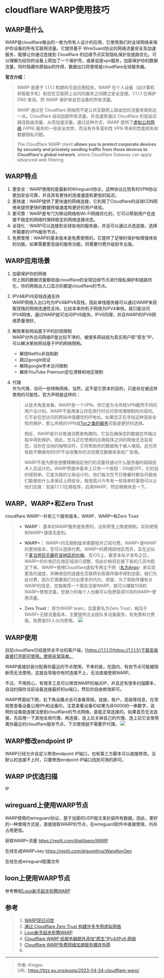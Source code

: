 # cloudflare WARP使用技巧


<!--more-->
## WARP是什么

WARP是cloudflare推出的一款为所有人设计的应用，它使用我们的全球网络来保护你设备的所有互联网流量。它提供基于 WireGuard协议的网络流量安全及加速服务，能够让你通过连接到 Cloudflare 的边缘节点实现隐私保护及链路优化。可以理解为给你的设备上网加了一个保护壳，或者说是vpn服务，加密保护你的数据流量，同时隐藏你原始ip的作用，数据出口将使用是cloudflare全球服务器。

**官方介绍：**

>WARP 是基于 1.1.1.1 构建的可选应用程序。WARP 在个人设备（如计算机和智能手机）和您在互联网上访问的服务之间建立安全连接。1.1.1.1 仅保护 DNS 查询，而 WARP 保护来自您设备的所有流量。
>
>WARP 通过在 Cloudflare 网络而不是公共互联网上路由您的流量来做到这一点。Cloudflare 自动加密所有流量，并且通常通过 Cloudflare 的低延迟路径路由流量，从而加速流量。通过这种方式，WARP 提供了[虚拟公共网络](https://www.cloudflare-cn.com/learning/access-management/what-is-a-vpn/) (VPN) 服务的一些安全优势，而没有许多营利性 VPN 带来的性能损失和数据隐私问题。
>
>The Cloudflare WARP client **allows you to protect corporate devices by securely and privately sending traffic from those devices to Cloudflare's global network**, where Cloudflare Gateway can apply advanced web filtering

## WARP特点

1.  更安全：WARP使用的是最新的Wireguard协议，这种协议比现有的VPN协议更加安全可靠，并且具有更快的连接速度和更低的延迟。
2.  更快速：WARP提供了更快速的网络连接，它利用了Cloudflare的全球CDN网络来提供更快的数据传输速度和更好的用户体验。
3.  更可靠：WARP是专门为移动网络和Wi-Fi网络优化的，它可以帮助用户在连接不稳定的网络时保持稳定的网络连接状态。
4.  全球化：WARP可以连接到全球各地的服务器，并且可以通过点选连接，选择所需要的VPN服务节点。
5.  免费使用：WARP的基本版本是免费使用的，它提供了足够的保护和增强体验的功能。如果需要更高级的服务功能，则需要付费升级到专业版。

## WARP应用场景

1. 加密保护你的网络     
你上网的数据流量都经由cloudflare的全球边缘节点进行隐私保护和链路优化，你的网络出入口显示的都是cloudflare的节点。

2. IPV4&IPV6双栈连通支持     
WARP网络入出口均为IPV4&IPV6双栈，因此单栈服务器可以通过WARP来获取双栈的网络连通性支持。比如本来你机子网络为IPV4单栈，就只能访问IPV4网络，通过WARP就可访问IPV6服务。IPV6同理，并且WARP的IPV6网络质量很好。

3. 解除某些网站基于IP的封锁限制     
WARP对外访问网络IP是比较干净的，被很多网站视为真实用户即“原生”IP，可以解决某些网站基于IP的网络限制。    
	- 解锁Netflix非自制剧
	- 跳过google验证
	- 解除google学术访问限制
	- 解除YouTube Premium定位漂移和地区限制

4. 代理    
作为代理，访问一些特殊网络，当然，这不是它原本的目的，只是存在被这样使用的可能性。官方声明是这样的：
    > 从技术角度来看，WARP是一个VPN。但它是为与传统VPN截然不同的用户设计的。WARP不是用来让你在旅行时访问受地理限制的内容的。它不会在您访问的网站中隐藏您的IP地址。如果您正在寻找这种高安全性的保护，那么传统的VPN或[Tor之类的服务](https://www.torproject.org/)可能是更好的选择。
    > 
    > 相反，WARP是针对普通消费者构建的。它旨在确保您的数据在传输过程中得到保护。因此，您与正在使用的应用程序之间的网络无法监视您。当你在当地的咖啡店时，它将帮助你的数据免于被人嗅探。这也将有助于确保你的ISP不会收集你的浏览模式数据来卖给广告商。
    > 
    > WARP不是为那些想要精确指定他们的流量将通过什么服务器的超级技术人员设计的。WARP界面中基本上只有一个按钮：ON或OFF。它的目的很简单。它是为我的父母设计的，他们每次在节日晚餐时都会问我他们能做些什么来保证上网安全。我很高兴今年有一些简单的事情可以让他们去做：安装1.1.1.1应用程序，启用WARP，然后稍微休息一下。


## WARP、WARP+和Zero Trust

cloudflare WARP一共有三个服务版本，WARP、WARP+和Zero Trust

>- **WARP：** 基本的WARP服务是免费的，没有带宽上限或限制。实际使用和WARP+速度无差别。
>
>- **WARP+：** WARP+的无限制版本需要按月订阅付费。WARP+是WARP的更快版本，您可以选择付费。WARP+的费用因地区而异，旨在近似于[麦当劳巨无霸在该地区的价格](https://en.wikipedia.org/wiki/Big_Mac_Index)。在iOS上，截至本帖子发布之日，WARP+的价格仍在按区域进行调整，但此价格将在接下来的几天内稳定下来。WARP+使用Cloudflare虚拟专用主干网（[名为Argo](https://www.cloudflare.com/products/argo-smart-routing/)）来实现更高的速度，并确保您的连接在互联网长距离传输中得到加密。我们为此付费，因为它需要我们付出更多的代价。但是，为了帮助传播有关WARP的信息，您每推荐一个朋友注册WARP，就可以赚取1GB的WARP+使用流量。您推介的每个人也都可以免费获得1GB的WARP+使用流量。
>
>- **Zero Trust：** 原为WARP team，后面更名为Zero Trust，相当于WARP+无限流量版本，主要提供企业团队多设备服务，有免费和付费版，免费版50人以内使用。
![](https://s.imgkb.xyz/abcdocker/2023/04/24/a4d701f0fd9bc/a4d701f0fd9bc.png)


## WARP使用

目前cloudflare已经提供全平台的客户端，[https://1.1.1.1](https://1.1.1.1/)下载安装直接打开即可使用。使用非常简单。

WARP直接封装分配离你最近的节点使用，不幸的是，在国内，有些节点可能被阻断而无法使用，这就会导致你有时连接不上，无法直接使用WARP。

不过，不用担心，有很多工具可以修改WARP的端点IP，并且还有很多扫描脚本，自动扫描你当前设备连接最好的ip端口，然后你自由修改即可。

WARP界面如下图，右下角设置点击可查看常规，连接，账户，高级等信息，在常规里查看设备公用IPh和设备ID。注意查看设备ID如果为非0000的一串数字，说明你设备能连接注册到cloudflare的节点网络，是能正常连接的。如果首页无法连接，先启用一下其他全局代理，再连接，连上后关掉自己的代理，连上后它会使用离你最近的cloudflare服务节点，下次使用就不需要开代理。
![](https://s.imgkb.xyz/abcdocker/2023/04/25/7da2b2ee54aac/7da2b2ee54aac.png)


## WARP修改endpoint IP

WARP已经允许自定义修改endpoint IP端口，也有第三方脚本可以直接修改。当默认的连接不上时，只要修改endpoint IP端口找到可用的即可。

## WARP IP优选扫描

IP

## wireguard上使用WARP节点

WARP使用的wireguard协议，基于加密的UDP报文来封装所有数据。因此，更好的一种使用方式是，直接提取WARP的节点，在wireguard软件中直接使用，内存占用更低。

获取WARP+流量
https://replit.com/@aliilapro/WARP

在线生成WARP+key
https://replit.com/@gunethra/WarpKeyGen

在线生成wireguard配置文件




## loon上使用WARP节点

参考教程[Loon新手起步折腾WARP](https://github.com/getsomecat/GetSomeCats/blob/Surge/Loon%E6%96%B0%E6%89%8B%E8%B5%B7%E6%AD%A5%E6%8A%98%E8%85%BEWARP.md)


## 参考

> 1. [WARP现已问世](https://blog.cloudflare.com/zh-cn/announcing-WARP-plus-zh-cn/)
> 2. [通过 Cloudflare Zero Trust 构建许多专用虚拟网络](https://blog.cloudflare.com/zh-cn/building-many-private-virtual-networks-through-cloudflare-zero-trust-zh-cn/)
> 3. [Loon新手起步折腾WARP](https://github.com/getsomecat/GetSomeCats/blob/Surge/Loon%E6%96%B0%E6%89%8B%E8%B5%B7%E6%AD%A5%E6%8A%98%E8%85%BEWARP.md)
> 4. [Cloudflare WARP 给服务器额外添加“原生”IPv4/IPv6 网络](https://www.moeelf.com/archives/301.html)
> 5. [Cloudflare WARP免费网络加速服务裸连外网](https://jiemahao.com/cloudflare-WARP-vpn/)
> 6. [](https://p3terx.com/archives/use-cloudflare-WARP-to-add-extra-ipv4-or-ipv6-network-support-to-vps-servers-for-free.html)

---

> 作者: Kingpo  
> URL: https://ttzz.eu.org/posts/2023-04-24-cloudflare-warp/  

